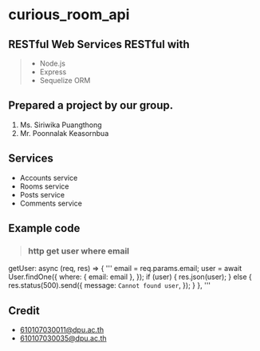 # curious_room_api
## RESTful Web Services RESTful with 
> * Node.js 
> * Express
> * Sequelize ORM 

## Prepared a project by our group.
1. Ms. Siriwika Puangthong
2. Mr. Poonnalak Keasornbua

## Services
* Accounts service
* Rooms service
* Posts service
* Comments service

## Example code
> ### http get user where email

getUser: async (req, res) => {
''' email = req.params.email;
    user = await User.findOne({
      where: { email: email },
    });
    if (user) {
      res.json(user);
    } else {
      res.status(500).send({
        message: `Cannot found user`,
      });
    }
  }, '''

## Credit
* 610107030011@dpu.ac.th
* 610107030035@dpu.ac.th
